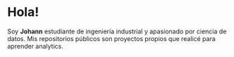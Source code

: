 # Hola!

Soy **Johann** estudiante de ingeniería industrial y apasionado por ciencia de datos. Mis repositorios públicos son proyectos propios que realicé para aprender analytics.
